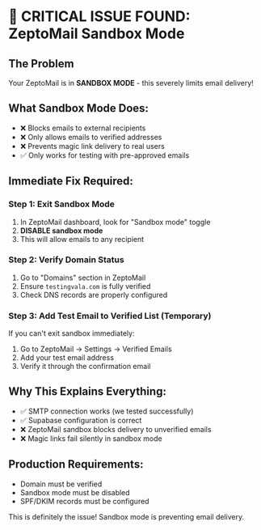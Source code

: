 # 🚨 CRITICAL ISSUE FOUND: ZeptoMail Sandbox Mode

## The Problem
Your ZeptoMail is in **SANDBOX MODE** - this severely limits email delivery!

## What Sandbox Mode Does:
- ❌ Blocks emails to external recipients
- ❌ Only allows emails to verified addresses
- ❌ Prevents magic link delivery to real users
- ✅ Only works for testing with pre-approved emails

## Immediate Fix Required:

### Step 1: Exit Sandbox Mode
1. In ZeptoMail dashboard, look for "Sandbox mode" toggle
2. **DISABLE sandbox mode**
3. This will allow emails to any recipient

### Step 2: Verify Domain Status
1. Go to "Domains" section in ZeptoMail
2. Ensure `testingvala.com` is fully verified
3. Check DNS records are properly configured

### Step 3: Add Test Email to Verified List (Temporary)
If you can't exit sandbox immediately:
1. Go to ZeptoMail → Settings → Verified Emails
2. Add your test email address
3. Verify it through the confirmation email

## Why This Explains Everything:
- ✅ SMTP connection works (we tested successfully)
- ✅ Supabase configuration is correct
- ❌ ZeptoMail sandbox blocks delivery to unverified emails
- ❌ Magic links fail silently in sandbox mode

## Production Requirements:
- Domain must be verified
- Sandbox mode must be disabled
- SPF/DKIM records must be configured

This is definitely the issue! Sandbox mode is preventing email delivery.